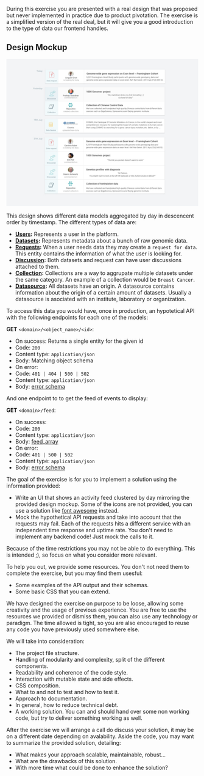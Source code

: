 
During this exercise you are presented with a real design that was proposed but never implemented in practice due to product pivotation. The exercise is a simplified version of the real deal, but it will give you a good introduction to the type of data our frontend handles.

## Design Mockup
![Design](design.jpg)

This design shows different data models aggregated by day in descencent order by timestamp. The different types of data are:

- **[Users](schemas/user.schema.json):** Represents a user in the platform.
- **[Datasets](schemas/dataset.schema.json):** Represents metadata about a bunch of raw genomic data.
- **[Requests](schemas/request.schema.json):** When a user needs data they may create a `request for data`. This entity contains the information of what the user is looking for.
- **[Discussion](schemas/discussion.schema.json):** Both datasets and request can have user discussions attached to them.
- **[Collection](schemas/collection.schema.json):** Collections are a way to aggrupate multiple datasets under the same category. An example of a collection would be `Breast Cancer`.
- **[Datasource](schemas/datasource.schema.json):** All datasets have an origin. A datasource contains information about the origin of a certain amount of datasets. Usually a datasource is asociated with an institute, laboratory or organization.

To access this data you would have, once in production, an hypotetical API with the following endpoints for each one of the models:

**GET** `<domain>/<object_name>/<id>`:
 - On success: Returns a single entity for the given id
  - Code: `200`
  - Content type: `application/json`
  - Body: Matching object schema
 - On error:
  - Code: `401 | 404 | 500 | 502`
  - Content type: `application/json`
  - Body: [error schema](schemas/error.schema.json)

And one endpoint to to get the feed of events to display:

**GET** `<domain>/feed`:
 - On success: 
  - Code: `200`
  - Content type: `application/json`
  - Body: [feed_array](schemas/feed.schema.json)
 - On error:
  - Code: `401 | 500 | 502`
  - Content type: `application/json`
  - Body: [error schema](schemas/error.schema.json)


The goal of the exercise is for you to implement a solution using the information provided:
  - Write an UI that shows an activity feed clustered by day mirroring the provided design mockup. Some of the icons are not provided, you can use a solution like [font awesome](http://fontawesome.io/) instead.
  - Mock the hypothetical API requests and take into account that the requests may fail. Each of the requests hits a different service with an independent time response and uptime rate. You don't need to implement any backend code! Just mock the calls to it.

Because of the time restrictions you may not be able to do everything. This is intended ;), so focus on what you consider more relevant.

To help you out, we provide some resources. You don't not need them to complete the exercise, but you may find them usesful:
  - Some examples of the API output and their schemas.
  - Some basic CSS that you can extend.

We have designed the exercise on purpose to be loose, allowing some creativity and the usage of previous experience. You are free to use the resources we provided or dismiss them, you can also use any technology or paradigm. The time allowed is tight, so you are also encouraged to reuse any code you have previously used somewhere else.

We will take into consideration:
 - The project file structure.
 - Handling of modularity and complexity, split of the different components.
 - Readability and coherence of the code style.
 - Interaction with mutable state and side effects.
 - CSS composition.
 - What to and not to test and how to test it.
 - Approach to documentation.
 - In general, how to reduce technical debt.
 - A working solution. You can and should hand over some non working code, but try to deliver something working as well.

After the exercise we will arrange a call do discuss your solution, it may be on a different date depending on avalability. Aside the code, you may want to summarize the provided solution, detailing:
- What makes your approach scalable, maintainable, robust...
- What are the drawbacks of this solution.
- With more time what could be done to enhance the solution?
